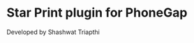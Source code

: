 Star Print plugin for PhoneGap
======================================================

Developed by Shashwat Triapthi
